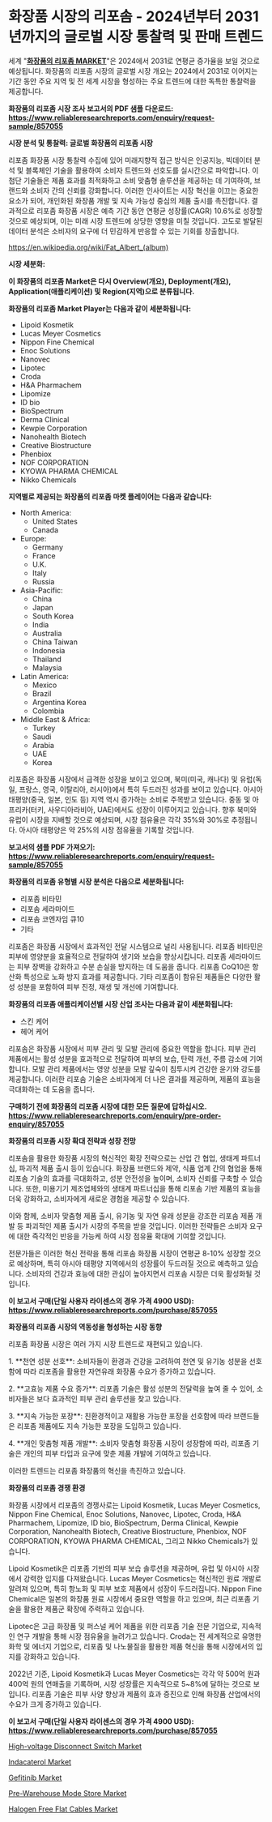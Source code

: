 <p><h1>화장품 시장의 리포솜 - 2024년부터 2031년까지의 글로벌 시장 통찰력 및 판매 트렌드</h1></p><p>세계 "<strong><a href="https://www.reliableresearchreports.com/liposome-in-cosmetics-r857055?utm_campaign=105&utm_medium=8&utm_source=Github&utm_content=ia&utm_term=08102024&utm_id=liposome-in-cosmetics">화장품의 리포좀 MARKET</a></strong>"은 2024에서 2031로 연평균 증가율을 보일 것으로 예상됩니다. 화장품의 리포좀 시장의 글로벌 시장 개요는 2024에서 2031로 이어지는 기간 동안 주요 지역 및 전 세계 시장을 형성하는 주요 트렌드에 대한 독특한 통찰력을 제공합니다.</p>
<p><strong>화장품의 리포좀 시장 조사 보고서의 PDF 샘플 다운로드: <a href="https://www.reliableresearchreports.com/enquiry/request-sample/857055?utm_campaign=105&utm_medium=8&utm_source=Github&utm_content=ia&utm_term=08102024&utm_id=liposome-in-cosmetics">https://www.reliableresearchreports.com/enquiry/request-sample/857055</a></strong></p>
<p><strong>시장 분석 및 통찰력: 글로벌 화장품의 리포좀 시장</strong></p>
<p><p>리포좀 화장품 시장 통찰력 수집에 있어 미래지향적 접근 방식은 인공지능, 빅데이터 분석 및 블록체인 기술을 활용하여 소비자 트렌드와 선호도를 실시간으로 파악합니다. 이 첨단 기술들은 제품 효과를 최적화하고 소비 맞춤형 솔루션을 제공하는 데 기여하여, 브랜드와 소비자 간의 신뢰를 강화합니다. 이러한 인사이트는 시장 혁신을 이끄는 중요한 요소가 되어, 개인화된 화장품 개발 및 지속 가능성 중심의 제품 출시를 촉진합니다. 결과적으로 리포좀 화장품 시장은 예측 기간 동안 연평균 성장률(CAGR) 10.6%로 성장할 것으로 예상되며, 이는 미래 시장 트렌드에 상당한 영향을 미칠 것입니다. 고도로 발달된 데이터 분석은 소비자의 요구에 더 민감하게 반응할 수 있는 기회를 창출합니다.</p></p>
<p><a href="%7CAUTHORITHY_DOMAIN_URL%7C?utm_campaign=105&utm_medium=8&utm_source=Github&utm_content=ia&utm_term=08102024&utm_id=liposome-in-cosmetics">https://en.wikipedia.org/wiki/Fat_Albert_(album)</a></p>
<p><strong>시장 세분화:</strong></p>
<p><strong>이 화장품의 리포좀 Market은 다시 Overview(개요), Deployment(개요), Application(애플리케이션) 및 Region(지역)으로 분류됩니다.</strong></p>
<p><strong>화장품의 리포좀 Market Player는 다음과 같이 세분화됩니다:</strong></p>
<p><ul><li>Lipoid Kosmetik</li><li>Lucas Meyer Cosmetics</li><li>Nippon Fine Chemical</li><li>Enoc Solutions</li><li>Nanovec</li><li>Lipotec</li><li>Croda</li><li>H&A Pharmachem</li><li>Lipomize</li><li>ID bio</li><li>BioSpectrum</li><li>Derma Clinical</li><li>Kewpie Corporation</li><li>Nanohealth Biotech</li><li>Creative Biostructure</li><li>Phenbiox</li><li>NOF CORPORATION</li><li>KYOWA PHARMA CHEMICAL</li><li>Nikko Chemicals</li></ul></p>
<p><strong>지역별로 제공되는 화장품의 리포좀 마켓 플레이어는 다음과 같습니다:</strong></p>
<p><ul>
    <li>
        North America:
        <ul>
            <li>United States</li>
            <li>Canada</li>
        </ul>
    </li>
    <li>
        Europe:
        <ul>
            <li>Germany</li>
            <li>France</li>
            <li>U.K.</li>
            <li>Italy</li>
            <li>Russia</li>
        </ul>
    </li>
    <li>
        Asia-Pacific:
        <ul>
            <li>China</li>
            <li>Japan</li>
            <li>South Korea</li>
            <li>India</li>
            <li>Australia</li>
            <li>China Taiwan</li>
            <li>Indonesia</li>
            <li>Thailand</li>
            <li>Malaysia</li>
        </ul>
    </li>
    <li>
        Latin America:
        <ul>
            <li>Mexico</li>
            <li>Brazil</li>
            <li>Argentina Korea</li>
            <li>Colombia</li>
        </ul>
    </li>
    <li>
        Middle East & Africa:
        <ul>
            <li>Turkey</li>
            <li>Saudi</li>
            <li>Arabia</li>
            <li>UAE</li>
            <li>Korea</li>
        </ul>
    </li>
    </ul></p>
<p><p>리포좀은 화장품 시장에서 급격한 성장을 보이고 있으며, 북미(미국, 캐나다) 및 유럽(독일, 프랑스, 영국, 이탈리아, 러시아)에서 특히 두드러진 성과를 보이고 있습니다. 아시아 태평양(중국, 일본, 인도 등) 지역 역시 증가하는 소비로 주목받고 있습니다. 중동 및 아프리카(터키, 사우디아라비아, UAE)에서도 성장이 이루어지고 있습니다. 향후 북미와 유럽이 시장을 지배할 것으로 예상되며, 시장 점유율은 각각 35%와 30%로 추정됩니다. 아시아 태평양은 약 25%의 시장 점유율을 기록할 것입니다.</p></p>
<p><strong>보고서의 샘플 PDF 가져오기: <a href="https://www.reliableresearchreports.com/enquiry/request-sample/857055?utm_campaign=105&utm_medium=8&utm_source=Github&utm_content=ia&utm_term=08102024&utm_id=liposome-in-cosmetics">https://www.reliableresearchreports.com/enquiry/request-sample/857055</a></strong></p>
<p><strong>화장품의 리포좀 유형별 시장 분석은 다음으로 세분화됩니다:</strong></p>
<p><ul><li>리포좀 비타민</li><li>리포솜 세라마이드</li><li>리포솜 코엔자임 큐10</li><li>기타</li></ul></p>
<p><p>리포좀은 화장품 시장에서 효과적인 전달 시스템으로 널리 사용됩니다. 리포좀 비타민은 피부에 영양분을 효율적으로 전달하여 생기와 보습을 향상시킵니다. 리포좀 세라마이드는 피부 장벽을 강화하고 수분 손실을 방지하는 데 도움을 줍니다. 리포좀 CoQ10은 항산화 특성으로 노화 방지 효과를 제공합니다. 기타 리포좀이 함유된 제품들은 다양한 활성 성분을 포함하여 피부 진정, 재생 및 개선에 기여합니다.</p></p>
<p><strong>화장품의 리포좀 애플리케이션별 시장 산업 조사는 다음과 같이 세분화됩니다:</strong></p>
<p><ul><li>스킨 케어</li><li>헤어 케어</li></ul></p>
<p><p>리포솜은 화장품 시장에서 피부 관리 및 모발 관리에 중요한 역할을 합니다. 피부 관리 제품에서는 활성 성분을 효과적으로 전달하여 피부의 보습, 탄력 개선, 주름 감소에 기여합니다. 모발 관리 제품에서는 영양 성분을 모발 깊숙이 침투시켜 건강한 윤기와 강도를 제공합니다. 이러한 리포솜 기술은 소비자에게 더 나은 결과를 제공하며, 제품의 효능을 극대화하는 데 도움을 줍니다.</p></p>
<p><strong>구매하기 전에 화장품의 리포좀 시장에 대한 모든 질문에 답하십시오. <a href="https://www.reliableresearchreports.com/enquiry/pre-order-enquiry/857055?utm_campaign=105&utm_medium=8&utm_source=Github&utm_content=ia&utm_term=08102024&utm_id=liposome-in-cosmetics">https://www.reliableresearchreports.com/enquiry/pre-order-enquiry/857055</a></strong></p>
<p><strong>화장품의 리포좀 시장 확대 전략과 성장 전망</strong></p>
<p><p>리포솜을 활용한 화장품 시장의 혁신적인 확장 전략으로는 산업 간 협업, 생태계 파트너십, 파괴적 제품 출시 등이 있습니다. 화장품 브랜드와 제약, 식품 업계 간의 협업을 통해 리포솜 기술의 효과를 극대화하고, 성분 안전성을 높이며, 소비자 신뢰를 구축할 수 있습니다. 또한, 미용기기 제조업체와의 생태계 파트너십을 통해 리포솜 기반 제품의 효능을 더욱 강화하고, 소비자에게 새로운 경험을 제공할 수 있습니다.</p><p>이와 함께, 소비자 맞춤형 제품 출시, 유기농 및 자연 유래 성분을 강조한 리포솜 제품 개발 등 파괴적인 제품 출시가 시장의 주목을 받을 것입니다. 이러한 전략들은 소비자 요구에 대한 즉각적인 반응을 가능케 하여 시장 점유율 확대에 기여할 것입니다.</p><p>전문가들은 이러한 혁신 전략을 통해 리포솜 화장품 시장이 연평균 8-10% 성장할 것으로 예상하며, 특히 아시아 태평양 지역에서의 성장률이 두드러질 것으로 예측하고 있습니다. 소비자의 건강과 효능에 대한 관심이 높아지면서 리포솜 시장은 더욱 활성화될 것입니다.</p></p>
<p><strong>이 보고서 구매(단일 사용자 라이센스의 경우 가격 4900 USD): <a href="https://www.reliableresearchreports.com/purchase/857055?utm_campaign=105&utm_medium=8&utm_source=Github&utm_content=ia&utm_term=08102024&utm_id=liposome-in-cosmetics">https://www.reliableresearchreports.com/purchase/857055</a></strong></p>
<p><strong>화장품의 리포좀 시장의 역동성을 형성하는 시장 동향</strong></p>
<p><p>리포좀 화장품 시장은 여러 가지 시장 트렌드로 재편되고 있습니다. </p><p>1. **천연 성분 선호**: 소비자들이 환경과 건강을 고려하여 천연 및 유기농 성분을 선호함에 따라 리포좀을 활용한 자연유래 화장품 수요가 증가하고 있습니다.</p><p>2. **고효능 제품 수요 증가**: 리포좀 기술은 활성 성분의 전달력을 높여 줄 수 있어, 소비자들은 보다 효과적인 피부 관리 솔루션을 찾고 있습니다.</p><p>3. **지속 가능한 포장**: 친환경적이고 재활용 가능한 포장을 선호함에 따라 브랜드들은 리포좀 제품에도 지속 가능한 포장을 도입하고 있습니다.</p><p>4. **개인 맞춤형 제품 개발**: 소비자 맞춤형 화장품 시장이 성장함에 따라, 리포좀 기술은 개인의 피부 타입과 요구에 맞춘 제품 개발에 기여하고 있습니다.</p><p>이러한 트렌드는 리포좀 화장품의 혁신을 촉진하고 있습니다.</p></p>
<p><strong>화장품의 리포좀 경쟁 환경</strong></p>
<p><p>화장품 시장에서 리포좀의 경쟁사로는 Lipoid Kosmetik, Lucas Meyer Cosmetics, Nippon Fine Chemical, Enoc Solutions, Nanovec, Lipotec, Croda, H&A Pharmachem, Lipomize, ID bio, BioSpectrum, Derma Clinical, Kewpie Corporation, Nanohealth Biotech, Creative Biostructure, Phenbiox, NOF CORPORATION, KYOWA PHARMA CHEMICAL, 그리고 Nikko Chemicals가 있습니다.</p><p>Lipoid Kosmetik은 리포좀 기반의 피부 보습 솔루션을 제공하며, 유럽 및 아시아 시장에서 강력한 입지를 다져왔습니다. Lucas Meyer Cosmetics는 혁신적인 원료 개발로 알려져 있으며, 특히 항노화 및 피부 보호 제품에서 성장이 두드러집니다. Nippon Fine Chemical은 일본의 화장품 원료 시장에서 중요한 역할을 하고 있으며, 최근 리포좀 기술을 활용한 제품군 확장에 주력하고 있습니다.</p><p>Lipotec은 고급 화장품 및 퍼스널 케어 제품을 위한 리포좀 기술 전문 기업으로, 지속적인 연구 개발을 통해 시장 점유율을 늘려가고 있습니다. Croda는 전 세계적으로 유명한 화학 및 에너지 기업으로, 리포좀 및 나노물질을 활용한 제품 혁신을 통해 시장에서의 입지를 강화하고 있습니다.</p><p>2022년 기준, Lipoid Kosmetik과 Lucas Meyer Cosmetics는 각각 약 500억 원과 400억 원의 연매출을 기록하며, 시장 성장률은 지속적으로 5~8%에 달하는 것으로 보입니다. 리포좀 기술은 피부 사양 향상과 제품의 효과 증진으로 인해 화장품 산업에서의 수요가 크게 증가하고 있습니다.</p></p>
<p><strong>이 보고서 구매(단일 사용자 라이센스의 경우 가격 4900 USD): <a href="https://www.reliableresearchreports.com/purchase/857055?utm_campaign=105&utm_medium=8&utm_source=Github&utm_content=ia&utm_term=08102024&utm_id=liposome-in-cosmetics">https://www.reliableresearchreports.com/purchase/857055</a></strong></p>
<p><p><a href="https://issuu.com/reportprime-2/docs/high-voltage-disconnect-switch-mark_07152fe2f9a922?utm_campaign=105&utm_medium=8&utm_source=Github&utm_content=ia&utm_term=08102024&utm_id=liposome-in-cosmetics">High-voltage Disconnect Switch Market</a></p><p><a href="https://www.linkedin.com/pulse/digital-transformation-indacaterol-industry-market-opportunities-rtkvf?utm_campaign=105&utm_medium=8&utm_source=Github&utm_content=ia&utm_term=08102024&utm_id=liposome-in-cosmetics">Indacaterol Market</a></p><p><a href="https://www.linkedin.com/pulse/gefitinib-market-research-report-exploring-size-revenue-analysis-xu3hf?utm_campaign=105&utm_medium=8&utm_source=Github&utm_content=ia&utm_term=08102024&utm_id=liposome-in-cosmetics">Gefitinib Market</a></p><p><a href="https://github.com/DianaWilson796/Market-Research-Report-List-1/blob/main/pre-warehouse-mode-store-market.md?utm_campaign=105&utm_medium=8&utm_source=Github&utm_content=ia&utm_term=08102024&utm_id=liposome-in-cosmetics">Pre-Warehouse Mode Store Market</a></p><p><a href="https://issuu.com/reportprime-2/docs/halogen-free-flat-cables-market-siz_c1ef143df23eca?utm_campaign=105&utm_medium=8&utm_source=Github&utm_content=ia&utm_term=08102024&utm_id=liposome-in-cosmetics">Halogen Free Flat Cables Market</a></p></p>